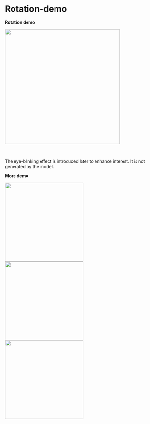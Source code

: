 # Rotation-demo

**Rotation demo**

<img src="./demo1.gif" width=380 height=380>

<br>
<br>
<br>

The eye-blinking effect is introduced later to enhance interest. It is not generated by the model.

**More demo**

<img src="./demo2.gif" width=260 height=260> <img src="./demo3.gif" width=260 height=260> <img src="./demo4.gif" width=260 height=260>
